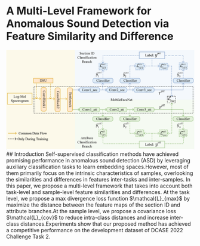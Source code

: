# A Multi-Level Framework for Anomalous Sound Detection via Feature Similarity and Difference
<img src="./overall.png">
## Introduction
Self-supervised classification methods have achieved promising performance in anomalous sound detection (ASD) by leveraging auxiliary classification tasks to learn embedding spaces.However, most of them primarily focus on the intrinsic characteristics of samples, overlooking the similarities and differences in features inter-tasks and inter-samples. In this paper, we propose a multi-level framework that takes into account both task-level and sample-level feature similarities and differences. At the task level, we propose a max divergence loss function $\mathcal{L}_{max}$ by maximize the distance between the feature maps of the section ID and attribute branches.At the sample level, we propose a covariance loss $\mathcal{L}_{cov}$ to reduce intra-class distances and increase inter-class distances.Experiments show that our proposed method has achieved a competitive performance on the development dataset of DCASE 2022 Challenge Task 2. 

